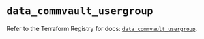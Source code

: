 # `data_commvault_usergroup`

Refer to the Terraform Registry for docs: [`data_commvault_usergroup`](https://registry.terraform.io/providers/commvault/commvault/1.2.10/docs/data-sources/usergroup).
